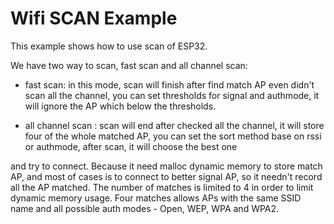 # Wifi SCAN Example

This example shows how to use scan of ESP32.

We have two way to scan, fast scan and all channel scan:

* fast scan: in this mode, scan will finish after find match AP even didn't scan all the channel, you can set thresholds for signal and authmode, it will ignore the AP which below the thresholds.

* all channel scan : scan will end after checked all the channel, it will store four of the whole matched AP, you can set the sort method base on rssi or authmode, after scan, it will choose the best one 

and try to connect. Because it need malloc dynamic memory to store match AP, and most of cases is to connect to better signal AP, so it needn't record all the AP matched. The number of matches is limited to 4 in order to limit dynamic memory usage. Four matches allows APs with the same SSID name and all possible auth modes - Open, WEP, WPA and WPA2.

